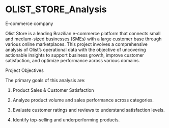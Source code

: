 # OLIST_STORE_Analysis
E-commerce company 

Olist Store is a leading Brazilian e-commerce platform that connects small and medium-sized businesses (SMEs) with a large customer base through various online marketplaces. This project involves a comprehensive analysis of Olist’s operational data with the objective of uncovering actionable insights to support business growth, improve customer satisfaction, and optimize performance across various domains.

Project Objectives

The primary goals of this analysis are:

1. Product Sales & Customer Satisfaction

2. Analyze product volume and sales performance across categories.

3. Evaluate customer ratings and reviews to understand satisfaction levels.

4. Identify top-selling and underperforming products.
